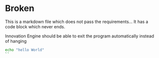 # Broken

This is a markdown file which does not pass the requirements... It has a code block which never ends.

Innovation Engine should be able to exit the program automatically instead of hanging

```bash
echo "hello World"
``

